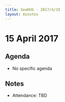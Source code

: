 ```yaml
---
title: SeaHUG - 2017/4/15
layout: minutes
---
```

# 15 April 2017

## Agenda

* No specific agenda

## Notes

* Attendance: TBD

[agenda]: RichardCook_SeaHUGAgenda_20170415.pptx
